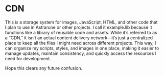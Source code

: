 # CDN

This is a storage system for images, JavaScript, HTML, and other code that I plan to use in Astrarune or other projects. I call it example.lib because it functions like a library of reusable code and assets. While it’s referred to as a “CDN,” it isn’t an actual content delivery network—it’s just a centralized place to keep all the files I might need across different projects. This way, I can organize my scripts, styles, and images in one place, making it easier to manage updates, maintain consistency, and quickly access the resources I need for development.

Hope this clears any future confusion.
